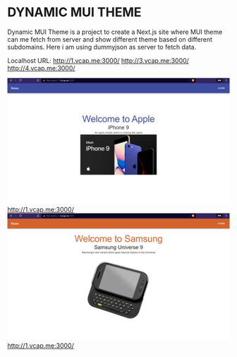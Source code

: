 # DYNAMIC MUI THEME

Dynamic MUI Theme is a project to create a Next.js site where MUI theme can me fetch from server and show different theme based on different subdomains.
Here i am using dummyjson as server to fetch data.

Localhost URL:
  http://1.vcap.me:3000/
  http://3.vcap.me:3000/
  http://4.vcap.me:3000/

![alt text](https://github.com/uddipan32/dynamic_mui_theme/blob/main/public/1.JPG)
http://1.vcap.me:3000/
![alt text](https://github.com/uddipan32/dynamic_mui_theme/blob/main/public/2.JPG)
http://1.vcap.me:3000/

